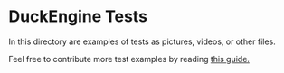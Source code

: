 # DuckEngine Tests

In this directory are examples of tests as pictures, videos, or other files.

Feel free to contribute more test examples by reading [this guide.](/README.md#developers-guide)
